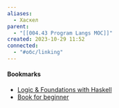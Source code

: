 ```yaml
---
aliases:
  - Хаскел
parent:
  - "[[004.43 Program Langs MOC]]"
created: 2023-10-29 11:52
connected:
  - "#обс/linking"
---
```



#### Bookmarks
- [Logic & Foundations with Haskell](https://www.youtube.com/watch?v=0HImO-me_sg&list=PLd8NbPjkXPliojM8YMN3z3o9--zXwti8Z)
- [Book for beginner]([http://learnyouahaskell.com](http://learnyouahaskell.com/)) 